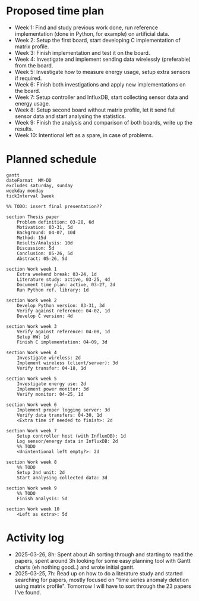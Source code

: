 
# Proposed time plan

- Week 1: Find and study previous work done, run reference implementation (done in Python, for example) on artificial data.
- Week 2: Setup the first board, start developing C implementation of matrix profile.
- Week 3: Finish implementation and test it on the board.
- Week 4: Investigate and implement sending data wirelessly (preferable) from the board.
- Week 5: Investigate how to measure energy usage, setup extra sensors if required.
- Week 6: Finish both investigations and apply new implementations on the board.
- Week 7: Setup controller and InfluxDB, start collecting sensor data and energy usage.
- Week 8: Setup second board without matrix profile, let it send full sensor data and start analysing the statistics.
- Week 9: Finish the analysis and comparison of both boards, write up the results.
- Week 10: Intentional left as a spare, in case of problems.


# Planned schedule

```mermaid
gantt
dateFormat  MM-DD
excludes saturday, sunday
weekday monday
tickInterval 1week

%% TODO: insert final presentation??

section Thesis paper
    Problem definition: 03-28, 6d
    Motivation: 03-31, 5d
    Background: 04-07, 10d
    Method: 15d
    Results/Analysis: 10d
    Discussion: 5d
    Conclusion: 05-26, 5d
    Abstract: 05-26, 5d

section Work week 1
    Extra weekend break: 03-24, 1d
    Literature study: active, 03-25, 4d
    Document time plan: active, 03-27, 2d
    Run Python ref. library: 1d

section Work week 2
    Develop Python version: 03-31, 3d
    Verify against reference: 04-02, 1d
    Develop C version: 4d

section Work week 3
    Verify against reference: 04-08, 1d
    Setup HW: 1d
    Finish C implementation: 04-09, 3d

section Work week 4
    Investigate wireless: 2d
    Implement wireless (client/server): 3d
    Verify transfer: 04-18, 1d

section Work week 5
    Investigate energy use: 2d
    Implement power monitor: 3d
    Verify monitor: 04-25, 1d

section Work week 6
    Implement proper logging server: 3d
    Verify data transfers: 04-30, 1d
    <Extra time if needed to finish>: 2d

section Work week 7
    Setup controller host (with InfluxDB): 1d
    Log sensor/energy data in InfluxDB: 2d
    %% TODO
    <Unintentional left empty?>: 2d

section Work week 8
    %% TODO
    Setup 2nd unit: 2d
    Start analysing collected data: 3d

section Work week 9
    %% TODO
    Finish analysis: 5d

section Work week 10
    <Left as extra>: 5d
```


# Activity log

- 2025-03-26, 8h: Spent about 4h sorting through and starting to read the papers, spent around 3h looking for some easy planning tool with Gantt charts (eh nothing good..) and wrote initial gantt.
- 2025-03-25, 7h: Read up on how to do a literature study and started searching for papers, mostly focused on "time series anomaly detetion using matrix profile". Tomorrow I will have to sort through the 23 papers I've found.

